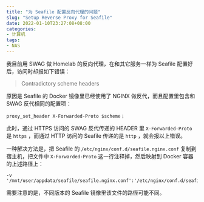 ```yaml
---
title: "为 Seafile 配置反向代理的问题"
slug: "Setup Reverse Proxy for Seafile"
date: 2022-01-10T23:27:08+08:00
categories:
- 计算机
tags:
- NAS
---
```


我目前用 SWAG 做 Homelab 的反向代理，在和其它服务一样为 Seafile 配置好后，访问时却报如下错误：

> Contradictory scheme headers

原因是 Seafile 的 Docker 镜像里已经使用了 NGINX 做反代，而且配置里包含和 SWAG 反代相同的配置项：

```NGINX
proxy_set_header X-Forwarded-Proto $scheme；
```

此时，通过 HTTPS 访问的 SWAG 反代传递的 HEADER 里 `X-Forwarded-Proto` 是 `https` ，而通过 HTTP 访问的 Seafile 传递的是 `http` ，就会报以上错误。

一种解决方法是，把 Seafile 的 `/etc/nginx/conf.d/seafile.nginx.conf` 复制到宿主机，把文件中 `X-Forwarded-Proto` 这一行注释掉，然后映射到 Docker 容器的上述路径上：

```shell
-v '/mnt/user/appdata/seafile/seafile.nginx.conf':'/etc/nginx/conf.d/seafile.nginx.conf':'ro'
```

需要注意的是，不同版本的 Seafile 镜像里该文件的路径可能不同。
